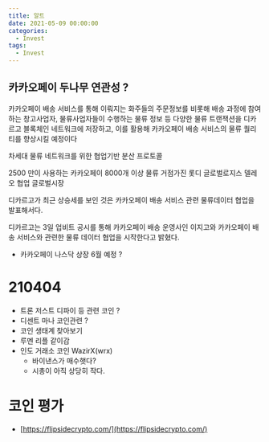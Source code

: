 ```yaml
---
title: 알트
date: 2021-05-09 00:00:00
categories:
  - Invest
tags:
  - Invest
---
```



## 카카오페이 두나무 연관성 ? 

카카오페이 배송 서비스를 통해 이뤄지는 화주들의 주문정보를 비롯해 배송 과정에 참여하는 창고사업자, 물류사업자들이 수행하는 물류 정보 등 다양한 물류 트랜잭션을 디카르고 블록체인 네트워크에 저장하고, 이를 활용해 카카오페이 배송 서비스의 물류 퀄리티를 향상시킬 예정이다


차세대 물류 네트워크를 위한 협업기반 분산 프로토콜 

2500 만이 사용하는 카카오페이
8000개 이상 물류 거점가진 롯디 글로벌로지스
델레오 협업
글로벌시장 

디카르고가 최근 상승세를 보인 것은 카카오페이 배송 서비스 관련 물류데이터 협업을 발표해서다. 

디카르고는 3일 업비트 공시를 통해 카카오페이 배송 운영사인 이지고와 카카오페이 배송 서비스와 관련한 물류 데이터 협업을 시작한다고 밝혔다. 

- 카카오페이 나스닥 상장 6월 예정 ?



# 210404
- 트론 저스트 디파이 등 관련 코인 ?
- 디센트 마나 코인관련 ?
- 코인 생태계 찾아보기
- 루멘 리플 같이감
- 인도 거래소 코인 WazirX(wrx)
  - 바이낸스가 매수햇다?
  - 시총이 아직 상당히 작다.


# 코인 평가
  - [https://flipsidecrypto.com/](https://flipsidecrypto.com/)
